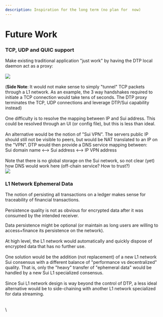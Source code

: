 ```yaml
---
description: Inspiration for the long term (no plan for  now)
---
```


# Future Work

### TCP, UDP and QUIC support

Make existing traditional application "just work" by having the DTP local daemon act as a proxy:\
\
![](<../.gitbook/assets/udp\_tcp\_proxy (1).png>)\
\
(**Side Note**: It would not make sense to simply "tunnel" TCP packets through a L1 network. As an example, the 3 way handshakes required to initiate a TCP connection would take tens of seconds. The DTP proxy terminates the TCP, UDP connections and leverage DTP/Sui capability instead)\
\
One difficulty is to resolve the mapping between IP and Sui address. This could be resolved through an UI (or config file), but this is less than ideal.\
\
An alternative would be the notion of "Sui VPN". The servers public IP should still not be visible to peers, but would be NAT translated to an IP on the "VPN". DTP would then provide a DNS service mapping between: \
&#x20;                 Sui domain name <--> Sui address <--> IP VPN address\
\
Note that there is no global storage on the Sui network, so not clear (yet) how DNS would work here (off-chain service? How to trust?)\
![](../.gitbook/assets/udp\_tcp\_vpn.png)

### L1 Network Ephemeral Data&#x20;

The notion of persisting all transactions on a ledger makes sense for traceability of financial transactions.\
\
Persistence quality is not as obvious for encrypted data after it was consumed by the intended receiver.

Data persistence might be optional (or maintain as long users are willing to access+finance its persistence on the network). \
\
At high level, the L1 network would automatically and quickly dispose of encrypted data that has no further use.\
\
One solution would be the addition (not replacement) of a new L1 network Sui consensus with a different balance of "performance vs decentralized" quality. That is, only the "heavy" transfer of "ephemeral data" would be handled by a new Sui L1 specialized consensus.\
\
Since Sui L1 network design is way beyond the control of DTP, a less ideal alternative would be to side-chaining with another L1 network specialized for data streaming.\
\
\
\
